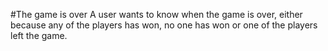 #The game is over
A user wants to know when the game is over, either because any of the players has won, 
no one has won or one of the players left the game.